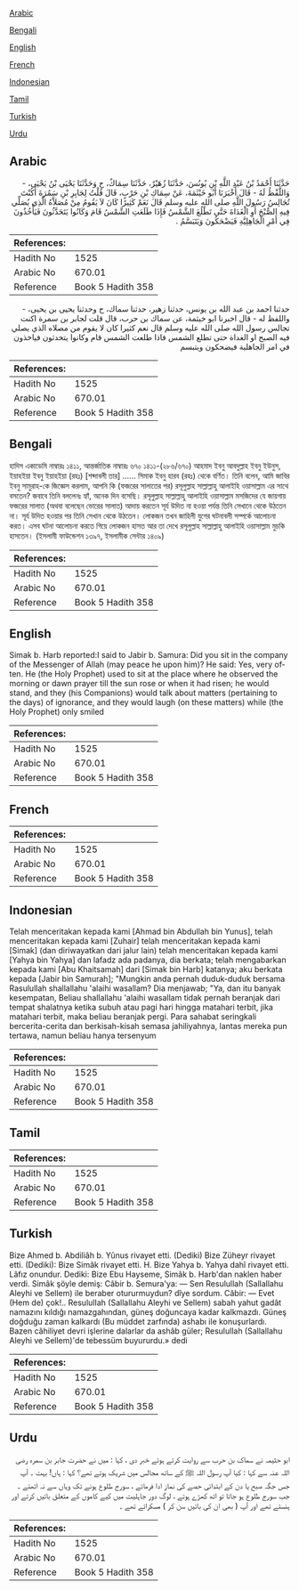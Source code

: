 [Arabic](#arabic)

[Bengali](#bengali)

[English](#english)

[French](#french)

[Indonesian](#indonesian)

[Tamil](#tamil)

[Turkish](#turkish)

[Urdu](#urdu)

## Arabic


<div dir="rtl" lang="ar" style={{fontSize:'larger',backgroundColor:'#f8f9fa',padding:20}}>
حَدَّثَنَا أَحْمَدُ بْنُ عَبْدِ اللَّهِ بْنِ يُونُسَ، حَدَّثَنَا زُهَيْرٌ، حَدَّثَنَا سِمَاكٌ، ح وَحَدَّثَنَا يَحْيَى بْنُ يَحْيَى، - وَاللَّفْظُ لَهُ - قَالَ أَخْبَرَنَا أَبُو خَيْثَمَةَ، عَنْ سِمَاكِ بْنِ حَرْبٍ، قَالَ قُلْتُ لِجَابِرِ بْنِ سَمُرَةَ أَكُنْتَ تُجَالِسُ رَسُولَ اللَّهِ صلى الله عليه وسلم قَالَ نَعَمْ كَثِيرًا كَانَ لاَ يَقُومُ مِنْ مُصَلاَّهُ الَّذِي يُصَلِّي فِيهِ الصُّبْحَ أَوِ الْغَدَاةَ حَتَّى تَطْلُعَ الشَّمْسُ فَإِذَا طَلَعَتِ الشَّمْسُ قَامَ وَكَانُوا يَتَحَدَّثُونَ فَيَأْخُذُونَ فِي أَمْرِ الْجَاهِلِيَّةِ فَيَضْحَكُونَ وَيَتَبَسَّمُ ‏.‏
</div>
<div style={{backgroundColor:'#f8f9fa',padding:20, marginBottom: 10}}><table> <thead> <tr> <th>References:</th> <th></th> </tr> </thead> <tbody><tr><td>Hadith No</td><td>1525</td></tr><tr><td>Arabic No</td><td>670.01</td></tr><tr><td>Reference</td><td>Book 5 Hadith 358</td></tr></tbody></table></div>


<div dir="rtl" lang="ar" style={{fontSize:'larger',backgroundColor:'#f8f9fa',padding:20}}>
حدثنا احمد بن عبد الله بن يونس، حدثنا زهير، حدثنا سماك، ح وحدثنا يحيى بن يحيى، - واللفظ له - قال اخبرنا ابو خيثمة، عن سماك بن حرب، قال قلت لجابر بن سمرة اكنت تجالس رسول الله صلى الله عليه وسلم قال نعم كثيرا كان لا يقوم من مصلاه الذي يصلي فيه الصبح او الغداة حتى تطلع الشمس فاذا طلعت الشمس قام وكانوا يتحدثون فياخذون في امر الجاهلية فيضحكون ويتبسم
</div>
<div style={{backgroundColor:'#f8f9fa',padding:20, marginBottom: 10}}><table> <thead> <tr> <th>References:</th> <th></th> </tr> </thead> <tbody><tr><td>Hadith No</td><td>1525</td></tr><tr><td>Arabic No</td><td>670.01</td></tr><tr><td>Reference</td><td>Book 5 Hadith 358</td></tr></tbody></table></div>

## Bengali


<div dir="ltr" lang="bn" style={{fontSize:'larger',backgroundColor:'#f8f9fa',padding:20}}>
হাদিস একাডেমি নাম্বারঃ ১৪১১, আন্তর্জাতিক নাম্বারঃ ৬৭০ ১৪১১-(২৮৬/৬৭০) আহমাদ ইবনু আবদুল্লাহ ইবনু ইউনুস, ইয়াহইয়া ইবনু ইয়াহইয়া (রহঃ) [শব্দাবলী তার] ...... সিমাক ইবনু হারব (রহঃ) থেকে বর্ণিত। তিনি বলেন, আমি জাবির ইবনু সামুরাহ-কে জিজ্ঞেস করলাম, আপনি কি (ফজরের সালাতের পর) রসূলুল্লাহ সাল্লাল্লাহু আলাইহি ওয়াসাল্লাম এর সাথে বসতেন? জবাবে তিনি বললেনঃ হ্যাঁ, অনেক দিন বসেছি। রসূলুল্লাহ সাল্লাল্লাহু আলাইহি ওয়াসাল্লাম মসজিদের যে জায়গায় ফজরের সালাত (অথবা বলেছেন ভোরের সালাত) আদায় করতেন সূর্য উদিত না হওয়া পর্যন্ত তিনি সেখানে থেকে উঠতেন না। সূর্য উদিত হওয়ার পর তিনি সেখান থেকে উঠতেন। লোকজন তখন জাহিলী যুগের ঘটনাবলী সম্পর্কে আলোচনা করত। এসব ঘটনা আলোচনা করতে গিয়ে লোকজন হাসত আর তা দেখে রসূলুল্লাহ সাল্লাল্লাহু আলাইহি ওয়াসাল্লাম মুচকি হাসতেন। (ইসলামী ফাউন্ডেশন ১৩৯৭, ইসলামীক সেন্টার ১৪০৯)
</div>
<div style={{backgroundColor:'#f8f9fa',padding:20, marginBottom: 10}}><table> <thead> <tr> <th>References:</th> <th></th> </tr> </thead> <tbody><tr><td>Hadith No</td><td>1525</td></tr><tr><td>Arabic No</td><td>670.01</td></tr><tr><td>Reference</td><td>Book 5 Hadith 358</td></tr></tbody></table></div>

## English


<div dir="ltr" lang="en" style={{fontSize:'larger',backgroundColor:'#f8f9fa',padding:20}}>
Simak b. Harb reported:I said to Jabir b. Samura: Did you sit in the company of the Messenger of Allah (may peace he upon him)? He said: Yes, very often. He (the Holy Prophet) used to sit at the place where he observed the morning or dawn prayer till the sun rose or when it had risen; he would stand, and they (his Companions) would talk about matters (pertaining to the days) of ignorance, and they would laugh (on these matters) while (the Holy Prophet) only smiled
</div>
<div style={{backgroundColor:'#f8f9fa',padding:20, marginBottom: 10}}><table> <thead> <tr> <th>References:</th> <th></th> </tr> </thead> <tbody><tr><td>Hadith No</td><td>1525</td></tr><tr><td>Arabic No</td><td>670.01</td></tr><tr><td>Reference</td><td>Book 5 Hadith 358</td></tr></tbody></table></div>

## French


<div dir="ltr" lang="fr" style={{fontSize:'larger',backgroundColor:'#f8f9fa',padding:20}}>

</div>
<div style={{backgroundColor:'#f8f9fa',padding:20, marginBottom: 10}}><table> <thead> <tr> <th>References:</th> <th></th> </tr> </thead> <tbody><tr><td>Hadith No</td><td>1525</td></tr><tr><td>Arabic No</td><td>670.01</td></tr><tr><td>Reference</td><td>Book 5 Hadith 358</td></tr></tbody></table></div>

## Indonesian


<div dir="ltr" lang="id" style={{fontSize:'larger',backgroundColor:'#f8f9fa',padding:20}}>
Telah menceritakan kepada kami [Ahmad bin Abdullah bin Yunus], telah menceritakan kepada kami [Zuhair] telah menceritakan kepada kami [Simak] (dan diriwayatkan dari jalur lain) telah menceritakan kepada kami [Yahya bin Yahya] dan lafadz ada padanya, dia berkata; telah mengabarkan kepada kami [Abu Khaitsamah] dari [Simak bin Harb] katanya; aku berkata kepada [Jabir bin Samurah]; "Mungkin anda pernah duduk-duduk bersama Rasulullah shallallahu 'alaihi wasallam? Dia menjawab; "Ya, dan itu banyak kesempatan, Beliau shallallahu 'alaihi wasallam tidak pernah beranjak dari tempat shalatnya ketika subuh atau pagi hari hingga matahari terbit, jika matahari terbit, maka beliau beranjak pergi. Para sahabat seringkali bercerita-cerita dan berkisah-kisah semasa jahiliyahnya, lantas mereka pun tertawa, namun beliau hanya tersenyum
</div>
<div style={{backgroundColor:'#f8f9fa',padding:20, marginBottom: 10}}><table> <thead> <tr> <th>References:</th> <th></th> </tr> </thead> <tbody><tr><td>Hadith No</td><td>1525</td></tr><tr><td>Arabic No</td><td>670.01</td></tr><tr><td>Reference</td><td>Book 5 Hadith 358</td></tr></tbody></table></div>

## Tamil


<div dir="ltr" lang="ta" style={{fontSize:'larger',backgroundColor:'#f8f9fa',padding:20}}>

</div>
<div style={{backgroundColor:'#f8f9fa',padding:20, marginBottom: 10}}><table> <thead> <tr> <th>References:</th> <th></th> </tr> </thead> <tbody><tr><td>Hadith No</td><td>1525</td></tr><tr><td>Arabic No</td><td>670.01</td></tr><tr><td>Reference</td><td>Book 5 Hadith 358</td></tr></tbody></table></div>

## Turkish


<div dir="ltr" lang="tr" style={{fontSize:'larger',backgroundColor:'#f8f9fa',padding:20}}>
Bize Ahmed b. Abdiliâh b. Yûnus rivayet etti. (Dediki) Bize Züheyr rivayet etti. (Dediki): Bize Simâk rivayet etti. H. Bize Yahya b. Yahya dahî rivayet etti. Lâfız onundur. Dediki: Bize Ebu Hayseme, Simâk b. Harb'dan naklen haber verdi. Simâk şöyle demiş: Câbir b. Semura'ya: — Sen Resulullah (Sallallahu Aleyhi ve Sellem) ile beraber otururmuydun? dîye sordum. Câbir: — Evet (Hem de) çok!.. ResululIah (Sallallahu Aleyhi ve Sellem) sabah yahut gadât namazını kıldığı namazgahından, güneş doğuncaya kadar kalkmazdı. Güneş doğduğu zaman kalkardı (Bu müddet zarfında) ashabı ile konuşurlardı. Bazen câhiliyet devri işlerine dalarlar da ashâb güler; Resulullah (Sallallahu Aleyhi ve Sellem)'de tebessüm buyururdu.» dedi
</div>
<div style={{backgroundColor:'#f8f9fa',padding:20, marginBottom: 10}}><table> <thead> <tr> <th>References:</th> <th></th> </tr> </thead> <tbody><tr><td>Hadith No</td><td>1525</td></tr><tr><td>Arabic No</td><td>670.01</td></tr><tr><td>Reference</td><td>Book 5 Hadith 358</td></tr></tbody></table></div>

## Urdu


<div dir="rtl" lang="ur" style={{fontSize:'larger',backgroundColor:'#f8f9fa',padding:20}}>
ابو حثیمہ نے سماک بن حرب سے روایت کرتے ہوئے خبر دی ، کہا : میں نے حضرت جابر بن سمرہ رضی اللہ عنہ سے کہا : کیا آپ رسول اللہ ﷺ کے ساتھ مجالس میں شریک ہوتے تھے؟ کہا : ہاں! بہت ۔ آپ جس جگہ صبح یا دن کے ابتدائی حصے کی نماز ادا فرماتے ، سورج طلوع ہونے تک وہاں سے نہ اٹھتے ۔ جب سورج طلوع ہو جاتا تو اٹھ کھڑے ہوتے ، لوگ دور جاہلیت میں کیے کاموں کے متعلق باتیں کرتے اور ہنستے تھے اور آپ ( بھی ان کی باتیں سن کر ) مسکراتے تھے ۔
</div>
<div style={{backgroundColor:'#f8f9fa',padding:20, marginBottom: 10}}><table> <thead> <tr> <th>References:</th> <th></th> </tr> </thead> <tbody><tr><td>Hadith No</td><td>1525</td></tr><tr><td>Arabic No</td><td>670.01</td></tr><tr><td>Reference</td><td>Book 5 Hadith 358</td></tr></tbody></table></div>